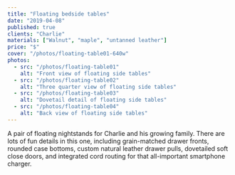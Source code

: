 ```yaml
---
title: "Floating bedside tables"
date: "2019-04-08"
published: true
clients: "Charlie"
materials: ["Walnut", "maple", "untanned leather"]
price: "$"
cover: "/photos/floating-table01-640w"
photos:
  - src: "/photos/floating-table01"
    alt: "Front view of floating side tables"
  - src: "/photos/floating-table02"
    alt: "Three quarter view of floating side tables"
  - src: "/photos/floating-table03"
    alt: "Dovetail detail of floating side tables"
  - src: "/photos/floating-table04"
    alt: "Back view of floating side tables"
---
```


A pair of floating nightstands for Charlie and his growing family. There are lots of fun details in this one, including grain-matched drawer fronts, rounded case bottoms, custom natural leather drawer pulls, dovetailed soft close doors, and integrated cord routing for that all-important smartphone charger.
